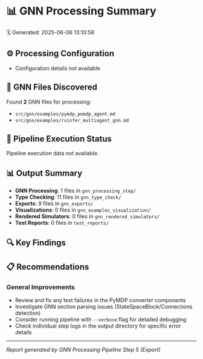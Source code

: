 # 📊 GNN Processing Summary

🗓️ Generated: 2025-06-06 13:10:58

## ⚙️ Processing Configuration

- Configuration details not available

## 📁 GNN Files Discovered

Found **2** GNN files for processing:

- `src/gnn/examples/pymdp_pomdp_agent.md`
- `src/gnn/examples/rxinfer_multiagent_gnn.md`

## 🔄 Pipeline Execution Status

Pipeline execution data not available.

## 📊 Output Summary

- **GNN Processing**: 1 files in `gnn_processing_step/`
- **Type Checking**: 11 files in `gnn_type_check/`
- **Exports**: 9 files in `gnn_exports/`
- **Visualizations**: 0 files in `gnn_examples_visualization/`
- **Rendered Simulators**: 0 files in `gnn_rendered_simulators/`
- **Test Reports**: 0 files in `test_reports/`

## 🔍 Key Findings


## 📋 Recommendations

### General Improvements

- Review and fix any test failures in the PyMDP converter components
- Investigate GNN section parsing issues (StateSpaceBlock/Connections detection)
- Consider running pipeline with `--verbose` flag for detailed debugging
- Check individual step logs in the output directory for specific error details

---
*Report generated by GNN Processing Pipeline Step 5 (Export)*
